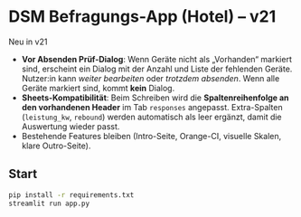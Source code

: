 # DSM Befragungs-App (Hotel) – v21

Neu in v21
- **Vor Absenden Prüf-Dialog**: Wenn Geräte nicht als „Vorhanden“ markiert sind, erscheint ein Dialog mit der Anzahl und Liste der fehlenden Geräte. Nutzer:in kann *weiter bearbeiten* oder *trotzdem absenden*. Wenn alle Geräte markiert sind, kommt **kein** Dialog.
- **Sheets-Kompatibilität**: Beim Schreiben wird die **Spaltenreihenfolge an den vorhandenen Header** im Tab `responses` angepasst. Extra-Spalten (`leistung_kw`, `rebound`) werden automatisch als leer ergänzt, damit die Auswertung wieder passt.
- Bestehende Features bleiben (Intro-Seite, Orange-CI, visuelle Skalen, klare Outro-Seite).

## Start
```bash
pip install -r requirements.txt
streamlit run app.py
```
